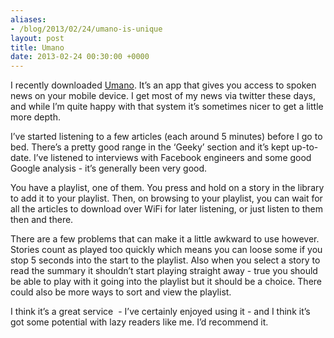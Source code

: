 ```yaml
---
aliases:
- /blog/2013/02/24/umano-is-unique
layout: post
title: Umano
date: 2013-02-24 00:30:00 +0000
---
```

I recently downloaded [Umano](http://umanoapp.com/). It’s an app that gives you
access to spoken news on your mobile device. I get most of my news via twitter
these days, and while I’m quite happy with that system it’s sometimes nicer to
get a little more depth.

I’ve started listening to a few articles (each around 5 minutes) before I go to
bed. There’s a pretty good range in the ‘Geeky’ section and it’s kept
up-to-date. I’ve listened to interviews with Facebook engineers and some good
Google analysis - it’s generally been very good.

You have a playlist, one of them. You press and hold on a story in the library
to add it to your playlist. Then, on browsing to your playlist, you can wait
for all the articles to download over WiFi for later listening, or just listen
to them then and there.

There are a few problems that can make it a little awkward to use however.
Stories count as played too quickly which means you can loose some if you stop
5 seconds into the start to the playlist. Also when you select a story to
read the summary it shouldn’t start playing straight away - true you should be
able to play with it going into the playlist but it should be a choice. There
could also be more ways to sort and view the playlist.

I think it’s a great service  - I’ve certainly enjoyed using it - and I think
it’s got some potential with lazy readers like me. I’d recommend it.